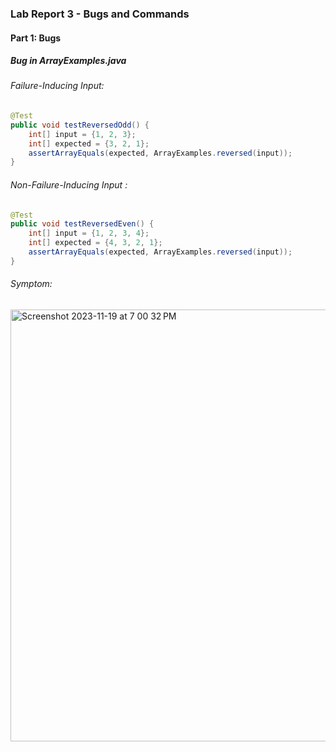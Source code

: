 ### Lab Report 3 - Bugs and Commands

#### Part 1: Bugs

##### Bug in ArrayExamples.java

###### Failure-Inducing Input:
```java
@Test
public void testReversedOdd() {
    int[] input = {1, 2, 3};
    int[] expected = {3, 2, 1};
    assertArrayEquals(expected, ArrayExamples.reversed(input));
}
```
###### Non-Failure-Inducing Input :
```java
@Test
public void testReversedEven() {
    int[] input = {1, 2, 3, 4};
    int[] expected = {4, 3, 2, 1};
    assertArrayEquals(expected, ArrayExamples.reversed(input));
}
```
###### Symptom:
<img width="691" alt="Screenshot 2023-11-19 at 7 00 32 PM" src="https://github.com/vssb4214/cse15l-lab-reports/assets/147002913/11a21612-0b80-429e-8fbe-d66433b7096a">

